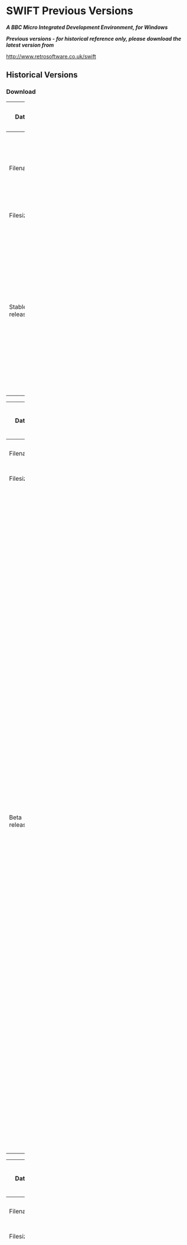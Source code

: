 # SWIFT Previous Versions

**_A BBC Micro Integrated Development Environment, for Windows_**

**_Previous versions - for historical reference only, please download the latest version from_**

[<http://www.retrosoftware.co.uk/swift>](http://www.retrosoftware.co.uk/swift)

## Historical Versions

### Download

<table style="width:10%;">

<colgroup>

<col width="2%" />

<col width="8%" />

</colgroup>

<thead>

<tr class="header">

<th><p>Date:</p></th>

<th><p>02-November-2009</p></th>

</tr>

</thead>

<tbody>

<tr class="odd">

<td><p>Filename:</p></td>

<td><p><a href="Media:Swift_4.2.4.zip" title="wikilink">Swift 4.2.4.zip</a> <strong>Important : You need at least version 7 of Adobe PDF Reader installed to use this version.</strong></p></td>

</tr>

<tr class="even">

<td><p>Filesize:</p></td>

<td><p>747kb</p></td>

</tr>

<tr class="odd">

<td><p>Stable release</p></td>

<td><ul>

<li>Fixed bug where on closing project, previous projects title was left in the windows title bar</li>

<li>Fixed : If a comment had a period surrounded by alpha chars (i.e. SpriteObject.X) then Swift would think this was a reference to X within module SpriteObject.</li>

</ul></td>

</tr>

</tbody>

</table>

<table style="width:10%;">

<colgroup>

<col width="2%" />

<col width="8%" />

</colgroup>

<thead>

<tr class="header">

<th><p>Date:</p></th>

<th><p>02-November-2009</p></th>

</tr>

</thead>

<tbody>

<tr class="odd">

<td><p>Filename:</p></td>

<td><p><a href="Media:Swift_4.2.3.zip" title="wikilink">Swift 4.2.3.zip</a></p></td>

</tr>

<tr class="even">

<td><p>Filesize:</p></td>

<td><p>747kb</p></td>

</tr>

<tr class="odd">

<td><p>Beta release</p></td>

<td><ul>

<li>Fixed bug where on cancelling an Add or Add Copy Item dialog, if you clicked the red cross to close the dialog box, you got an access violation</li>

<li>Fixed : Creating a new project would not add it to the recent projects list.</li>

<li>Fixed : Would save the project multiple times when multiple windows were saved at once.</li>

<li>Fixed : Undo on sprite window would not update title bar with asterisk to say the file was changed</li>

<li>Fixed : Access violation when selecting properties for new sprite and the sprite collection not yet saved.</li>

<li>Fixed : When closing windows Project items would all be collapsed. Now stays open</li>

<li>Fixed : Save icon would not enable when sprite altered.</li>

<li>General tidy up to try and reduce some access violations</li>

</ul></td>

</tr>

</tbody>

</table>

<table style="width:10%;">

<colgroup>

<col width="2%" />

<col width="8%" />

</colgroup>

<thead>

<tr class="header">

<th><p>Date:</p></th>

<th><p>02-November-2009</p></th>

</tr>

</thead>

<tbody>

<tr class="odd">

<td><p>Filename:</p></td>

<td><p><a href="Media:Swift_4.2.2.zip" title="wikilink">Swift 4.2.2.zip</a></p></td>

</tr>

<tr class="even">

<td><p>Filesize:</p></td>

<td><p>747kb</p></td>

</tr>

<tr class="odd">

<td><p>Beta release</p></td>

<td><ul>

<li>User interface revamped with a control centre panel that contains all other panels (Project Manger, Snippets) as well as the new Books panel.</li>

<li>New Books panel for easy access to all books and views of their contents.</li>

<li>Progress window when project file is being updated. (Before it was not obvious what was causing a delay in operation)</li>

<li>Internal changes to sprite definer and Hex Editor (They were sharing the same window type, now split out into their own)</li>

</ul></td>

</tr>

</tbody>

</table>

<table style="width:10%;">

<colgroup>

<col width="2%" />

<col width="8%" />

</colgroup>

<thead>

<tr class="header">

<th><p>Date:</p></th>

<th><p>18-June-2009</p></th>

</tr>

</thead>

<tbody>

<tr class="odd">

<td><p>Filename:</p></td>

<td><p><a href="Media:Swift-v4.1_beta4.zip" title="wikilink">Swift-v4.1_beta4.zip</a></p></td>

</tr>

<tr class="even">

<td><p>Filesize:</p></td>

<td><p>722kb</p></td>

</tr>

<tr class="odd">

<td><p>Release Notes: NOTE, this is a Beta version.</p></td>

<td><ul>

<li>Recent Projects List for quick loading (number of items configurable)</li>

<li>Hex editor can load files directly via pop up menu</li>

<li>Bug Fix : Hex Editor delete key (not backspace) did not create undo entry</li>

<li>bug Fix : Hex Editor delete key (not backspace) did not always delete correctly</li>

</ul></td>

</tr>

</tbody>

</table>

<table style="width:10%;">

<colgroup>

<col width="2%" />

<col width="8%" />

</colgroup>

<thead>

<tr class="header">

<th><p>Date:</p></th>

<th><p>16-June-2009</p></th>

</tr>

</thead>

<tbody>

<tr class="odd">

<td><p>Filename:</p></td>

<td><p><a href="Media:Swift-v4.1_beta3.zip" title="wikilink">Swift-v4.1_beta3.zip</a></p></td>

</tr>

<tr class="even">

<td><p>Filesize:</p></td>

<td><p>720kb</p></td>

</tr>

<tr class="odd">

<td><p>Release Notes: NOTE, this is a Beta version.</p></td>

<td><ul>

<li>New Pop up menu on code editor. If right click over a label name (not neccasarily a label definition) then you get two options. &quot;Goto Label&quot; and &quot;Find all local references to label&quot;. Allowing you to quickly jump to you label definition or list all occurances of your label in your source code.

<dl>

<dd>![](../../retrosoftwarecouk_wiki-20160918-wikidump/images/EditorlabelMenu.gif)

</dd>

<dd><br />

<br />

</dd>

</dl></li>

<li>Search enhanced to have additional options :

<ul>

<li><strong>Ignore Comments</strong>. Any occurances of your search term will be ignored if within a comment.</li>

<li><strong>Matching options</strong>, the following options can be used to specify how a match is determined

<ul>

<li><strong>All.</strong> Matches the search test anywhere withing the text including within other words.<br />

<br />

</li>

<li><strong>Exact.</strong> Only match if no other characters next to word, for example searching for 'tin'</li>

</ul>

<dl>

<dd><em>Matches</em>

</dd>

<dd><strong>tin</strong>

</dd>

<dd>the <strong>tin</strong> was kicked<br />

<br />

</dd>

<dd><em>No match</em>

</dd>

<dd>tinned

</dd>

<dd>3tin

</dd>

<dd>tin%<br />

<br />

</dd>

</dl>

<ul>

<li><strong>Exact and none alphanumeric.</strong> Only match if no alpha numeric characters next to word (excluding white space), searching for &quot;tin&quot;</li>

</ul>

<dl>

<dd><em>Matches</em>

</dd>

<dd><strong>tin</strong>

</dd>

<dd>the <strong>tin</strong> was kicked

</dd>

<dd><strong>tin</strong>%

</dd>

<dd>&lt;<strong>tin</strong>

</dd>

<dd><ul>

<li><strong>tin</strong>+gold<br />

<br />

</li>

</ul>

</dd>

<dd><em>No match</em>

</dd>

<dd>expecting

</dd>

<dd>tin4

</dd>

</dl></li>

</ul></li>

<li>Search results now include the line the search term occurs in within

<dl>

<dd>![](../../retrosoftwarecouk_wiki-20160918-wikidump/images/SearchResults.gif)

</dd>

</dl></li>

</ul></td>

</tr>

</tbody>

</table>

<table style="width:10%;">

<colgroup>

<col width="2%" />

<col width="8%" />

</colgroup>

<thead>

<tr class="header">

<th><p>Date:</p></th>

<th><p>05-May-2009</p></th>

</tr>

</thead>

<tbody>

<tr class="odd">

<td><p>Filename:</p></td>

<td><p><a href="Media:Swift-v4.1_beta1.zip" title="wikilink">Swift-v4.1_beta2.zip</a></p></td>

</tr>

<tr class="even">

<td><p>Filesize:</p></td>

<td><p>879kb</p></td>

</tr>

<tr class="odd">

<td><p>Known bugs:</p></td>

<td><p>Exception raised when creating new projects (although project would still be created)</p></td>

</tr>

<tr class="even">

<td><p>Release Notes: NOTE, this is a Beta version.</p></td>

<td><ul>

<li>Various changes to sprite files, with new options on how the data is stored and organised. Full explanations can be found in the sprites document that is included in the zip file. Old sprite files should import and convert ok. Older versions of Swift will not be able to open most sprite files created with this version.</li>

<li>Now supports B-Em emulator.</li>

<li>Emulators now have &quot;emulator profiles&quot;, currently there are three; generic,BeebEm and B-Em. Any emulator you add must have a profile.</li>

<li>Speed of assembly vastly improved, most notable on multi file projects</li>

<li>Any object code can now have the option of saving to your project folder as well as DFS disk</li>

<li>The check for whether a DFS filename had been entered for files that weren't included in any other files has been removed. Now if DFS filename is empty it does not transfer to disk else it does.</li>

</ul>

<p><strong>Bug Fixes</strong></p>

<ul>

<li>Label names for source files in the project manager window are now sorted in a case insensitive order</li>

<li>Fixed : Label names that occur within other label names would cause Swift to find first occurrence i.e. if looking for label &quot;Start&quot; and the label &quot;GF_PLotStart&quot; occurred in the source file first then it would go to label GF_PLotStart becuase it contains the word &quot;Start&quot;.</li>

</ul></td>

</tr>

</tbody>

</table>

<table style="width:10%;">

<colgroup>

<col width="2%" />

<col width="8%" />

</colgroup>

<thead>

<tr class="header">

<th><p>Date:</p></th>

<th><p>23-May-2008</p></th>

</tr>

</thead>

<tbody>

<tr class="odd">

<td><p>Filename:</p></td>

<td><p><a href="Media:Swift-v4.0_beta3.zip" title="wikilink">Swift-v4.0_beta3.zip</a></p></td>

</tr>

<tr class="even">

<td><p>Filesize:</p></td>

<td><p>804kb</p></td>

</tr>

<tr class="odd">

<td><p>Release Notes: NOTE, this is a Beta version.</p></td>

<td><ul>

<li>Snippets : There is now a dockable (or not, it's configurable) snippets window, where you can drag highlighted bits of code or text from project item windows to. Once dragged to the snippets window Swift will store this code &quot;snippet&quot; and allow you to drag it back from the snippet window to a source or text window for any project at any time (Snippets live for as long as you wish them to). This allows you to create a library of useful functions available instantly across all your projects. Each snippet can be given a name and using a context sensitive menu you can create unlimitted categories and sub categories to organise your snippets. Categories and snippets can be moved about and re-organised freely by dragging and dropping.</li>

</ul>

<ul>

<li>The project manager window can now be docked to Swift on the left or right sides, and the display of items and labels swapped between horizontal and vertical. All options can be configured in the settings or changed on the fly from the context sensitive menus.</li>

</ul>

<ul>

<li>A tab control has been implemented at the top to enable quick switching between project items. Project items can be maximised and switched between easily in a very similer fashion to other popular IDE's</li>

</ul>

<ul>

<li>Assembly results and search results can now be docked to the Swift window or undocked/re-docked at will and dragged out of the main Swift work area. Again, giving Swift a more familier feel for people using other industry standard IDE's.</li>

</ul>

<ul>

<li>Indenting/un-indenting shortcut configurable between CTRL+SHIFT+I / CTRL+SHIFT+U and TAB / SHIFT + TAB</li>

</ul>

<ul>

<li>Configuration option to save all changed files to disk on assembly</li>

</ul>

<ul>

<li>Keyboard shortcut to save file CTRL+S, F12 to &quot;Save As&quot;</li>

</ul>

<ul>

<li>Project Item properties show exact disk location of file</li>

</ul>

<ul>

<li>Progress bar for assembly.</li>

</ul>

<ul>

<li>Removed adding of files in project properties as this is now handled from project manager.</li>

</ul>

<ul>

<li>A bug would occur if you tried to include project items from different volumes, this was because Swift uses relative paths and the underlying windows API to get relative paths cannot relate across volumes. Swift will now detect different volumes and if neccasary use the full qualified path if the volume of a project item is different than where the project file is stored.</li>

</ul></td>

</tr>

</tbody>

</table>

<table style="width:10%;">

<colgroup>

<col width="2%" />

<col width="8%" />

</colgroup>

<thead>

<tr class="header">

<th><p>Date:</p></th>

<th><p>01-May-2008</p></th>

</tr>

</thead>

<tbody>

<tr class="odd">

<td><p>Filename:</p></td>

<td><p><a href="Media:Swift-v3.2_beta2.zip" title="wikilink">Swift-v3.2_beta2.zip</a></p></td>

</tr>

<tr class="even">

<td><p>Filesize:</p></td>

<td><p>770kb</p></td>

</tr>

<tr class="odd">

<td><p>Release Notes: NOTE, this is a Beta version.</p></td>

<td><p>Bug Fixes:</p>

<ul>

<li>Fixes issue in the Sprite Designer introduced in version 3.1 where changing a pallete colour would not show the updated colour on the sprite</li>

</ul></td>

</tr>

</tbody>

</table>

<table style="width:10%;">

<colgroup>

<col width="2%" />

<col width="8%" />

</colgroup>

<thead>

<tr class="header">

<th><p>Date:</p></th>

<th><p>30-Apr-2008</p></th>

</tr>

</thead>

<tbody>

<tr class="odd">

<td><p>Filename:</p></td>

<td><p><a href="Media:Swift-v3.2_beta1.zip" title="wikilink">Swift-v3.2_beta1.zip</a></p></td>

</tr>

<tr class="even">

<td><p>Filesize:</p></td>

<td><p>770kb</p></td>

</tr>

<tr class="odd">

<td><p>Release Notes: NOTE, this is a Beta version.</p></td>

<td><p>Changes:</p>

<ul>

<li>Animation data can now be stored in the Sprite Collection data file - user selectable</li>

<li>Sprite Data Formats document updated to include details on how animations are stored</li>

</ul>

<p>Bug Fixes:</p>

<ul>

<li>Sprites who's data did not come to an even number would be regarded as corrupted even though they were not.</li>

<li>New sprites could not be created (a bug that only seems to appear in version 3.1)</li>

<li>DFS Module : Did not pad unused bytes in the last sector used on a disk to it's full size. This caused a problem for DFS Explorer/XFER51 when transferring your DFS disk to a real beeb over a serial link.</li>

</ul></td>

</tr>

</tbody>

</table>

<table style="width:10%;">

<colgroup>

<col width="2%" />

<col width="8%" />

</colgroup>

<thead>

<tr class="header">

<th><p>Date:</p></th>

<th><p>04-Apr-2008</p></th>

</tr>

</thead>

<tbody>

<tr class="odd">

<td><p>Filename:</p></td>

<td><p><a href="Media:Swift-v3.1_beta1.zip" title="wikilink">Swift-v3.1_beta1.zip</a></p></td>

</tr>

<tr class="even">

<td><p>Filesize:</p></td>

<td><p>770kb</p></td>

</tr>

<tr class="odd">

<td><p>Release Notes: NOTE, this is a Beta version.</p></td>

<td><p>Changes:</p>

<ul>

<li>New &quot;Text&quot; category for project manager. Allows text files to be created for notes, BASIC programs or boot files</li>

<li>Support for writing BASIC programs and ability to strip REMS/ empty lines prior to sending to emulator</li>

</ul>

<p>Bug Fixes:</p>

<ul>

<li>Warning appears if you try to add an item when no project active, previously exception occurred.</li>

</ul>

<p>Limitations:</p>

<ul>

<li>Cannot handle REMs on multiple statement lines, i.e. 10 PRINT &quot;Hello&quot;:REM Prints Hello, would not remove the REM</li>

</ul>

<ul>

<li>This is a Beta version, release candidate 1. This is because time is not available to thoroughly test all the new facilities with the various new modes added. All have been initially tested but not as extensively as Mode 2 sprites.</li>

</ul></td>

</tr>

</tbody>

</table>

<table style="width:10%;">

<colgroup>

<col width="2%" />

<col width="8%" />

</colgroup>

<thead>

<tr class="header">

<th><p>Date:</p></th>

<th><p>24-Mar-2008</p></th>

</tr>

</thead>

<tbody>

<tr class="odd">

<td><p>Filename:</p></td>

<td><p><a href="Media:Swift-v3.0_beta1.zip" title="wikilink">Swift-v3.0_beta1.zip</a></p></td>

</tr>

<tr class="even">

<td><p>Filesize:</p></td>

<td><p>671kb</p></td>

</tr>

<tr class="odd">

<td><p>Release Notes: NOTE, this is a Beta version.</p></td>

<td><p>Changes:</p>

<ul>

<li>All bit mapped graphic modes supported</li>

<li>Sprite animations</li>

<li>Horizontal and Verical flips</li>

<li>Rotate</li>

<li>Sprites can now be dragged and dropped to change index in the data file</li>

</ul>

<p>Limitations:</p>

<ul>

<li>Sprite animations are not saved as Beeb data, user must note index numbers used if they want to implement on Beeb. As it's only a handful of bytes this not time consuming and allows user flexibility to implement animations however they wish on the Beeb side.</li>

</ul>

<ul>

<li>This is a Beta version, release candidate 1. This is because time is not available to thoroughly test all the new facilities with the various new modes added. All have been initially tested but not as extensively as Mode 2 sprites.</li>

</ul></td>

</tr>

</tbody>

</table>

<table style="width:10%;">

<colgroup>

<col width="2%" />

<col width="8%" />

</colgroup>

<thead>

<tr class="header">

<th><p>Date:</p></th>

<th><p>8-Mar-2008</p></th>

</tr>

</thead>

<tbody>

<tr class="odd">

<td><p>Filename:</p></td>

<td><p><a href="Media:Swift-v2.5.zip" title="wikilink">Swift-v2.5.zip</a></p></td>

</tr>

<tr class="even">

<td><p>Filesize:</p></td>

<td><p>671kb</p></td>

</tr>

<tr class="odd">

<td><p>Release Notes:</p></td>

<td><p>Changes:</p>

<ul>

<li>Sprite Editor added</li>

<li>Data format for Sprite Collections included as PDF</li>

</ul>

<p>Limitations:</p>

<ul>

<li>Only supports Mode 2 with or without logical colour mask</li>

</ul></td>

</tr>

</tbody>

</table>

<table style="width:10%;">

<colgroup>

<col width="2%" />

<col width="8%" />

</colgroup>

<thead>

<tr class="header">

<th><p>Date:</p></th>

<th><p>1-Feb-2008</p></th>

</tr>

</thead>

<tbody>

<tr class="odd">

<td><p>Filename:</p></td>

<td><p><a href="Media:Swift-v2.zip" title="wikilink">Swift-v2.zip</a></p></td>

</tr>

<tr class="even">

<td><p>Filesize:</p></td>

<td><p>610kb</p></td>

</tr>

<tr class="odd">

<td><p>Release Notes:</p></td>

<td><p>Changes:</p>

<ul>

<li>Project Manager control window

<ul>

<li>All files in project viewable and accessible from floating Project Manager window</li>

<li>New files can be added/linked to/copied and added via the Project Manager</li>

<li>All labels in source files are listed in Project Manager

<ul>

<li>After successful assembly labels will have address values</li>

<li>Double clicking labels takes you to that label in the source file</li>

</ul></li>

</ul></li>

<li>Print function for source code windows.</li>

<li>Support for BeebASM 0.6</li>

<li>Open Project item removed</li>

<li>Default editor colours changed for colours that show up well on a colour printer</li>

<li>Bugs fixed from previous version that prevented new items being added to new projects</li>

</ul></td>

</tr>

</tbody>

</table>

<table style="width:10%;">

<colgroup>

<col width="2%" />

<col width="8%" />

</colgroup>

<thead>

<tr class="header">

<th><p>Date:</p></th>

<th><p>1-Jan-2008</p></th>

</tr>

</thead>

<tbody>

<tr class="odd">

<td><p>Filename:</p></td>

<td><p><a href="Media:Swift-v1.1.zip" title="wikilink">Swift-v1.1.zip</a></p></td>

</tr>

<tr class="even">

<td><p>Filesize:</p></td>

<td><p>544kb</p></td>

</tr>

<tr class="odd">

<td><p>Release Notes:</p></td>

<td><p>Changes:</p>

<ul>

<li>BeebASM profile added, can now handle projects written in BeebASM</li>

<li>Editor has had a major revamp and now has the following user settable options:

<ul>

<li>Line Numbers</li>

<li>Page width indicator (right margin indicator)</li>

<li>Tab amount (number of spaces inserted when tab pressed)</li>

<li>The colours and styles of the following elements can be set:

<ul>

<li>Comments</li>

<li>Instructions (i.e. LDA, STA)</li>

<li>Strings</li>

<li>Selections</li>

</ul></li>

</ul></li>

<li>Keys to indent blocks of text has changed from [CTRL]+[SHIFT] + (&gt; or &lt;) to [CTRL]+[SHIFT] + (I or U)</li>

<li>the undo limit previously was 1, now it's for practical purposes unlimited</li>

<li>[Bug-Fix] Swift could save files in the wrong place if many projects were opened and closed in one session.</li>

</ul></td>

</tr>

</tbody>

</table>

<table style="width:10%;">

<colgroup>

<col width="2%" />

<col width="8%" />

</colgroup>

<thead>

<tr class="header">

<th><p>Date:</p></th>

<th><p>15-Dec-2007</p></th>

</tr>

</thead>

<tbody>

<tr class="odd">

<td><p>Filename:</p></td>

<td><p><a href="Media:Swift-v1.0.zip" title="wikilink">Swift-v1.0.zip</a></p></td>

</tr>

<tr class="even">

<td><p>Filesize:</p></td>

<td><p>470kb</p></td>

</tr>

<tr class="odd">

<td><p>Release Notes:</p></td>

<td><p>Changes:</p>

<ul>

<li>N/A (initial release).</li>

</ul></td>

</tr>

</tbody>

</table>

---
